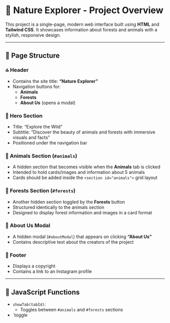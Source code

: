 # 🌿 Nature Explorer - Project Overview

This project is a single-page, modern web interface built using **HTML** and **Tailwind CSS**. It showcases information about forests and animals with a stylish, responsive design.

---

## 📄 Page Structure

### 🔝 Header
- Contains the site title: **“Nature Explorer”**
- Navigation buttons for:
  - **Animals**
  - **Forests**
  - **About Us** (opens a modal)

### 🌄 Hero Section
- Title: “Explore the Wild”
- Subtitle: “Discover the beauty of animals and forests with immersive visuals and facts”
- Positioned under the navigation bar

### 🐾 Animals Section (`#animals`)
- A hidden section that becomes visible when the **Animals** tab is clicked
- Intended to hold cards/images and information about 5 animals
- Cards should be added inside the `<section id="animals">` grid layout

### 🌲 Forests Section (`#forests`)
- Another hidden section toggled by the **Forests** button
- Structured identically to the animals section
- Designed to display forest information and images in a card format

### 🧾 About Us Modal
- A hidden modal (`#aboutModal`) that appears on clicking **“About Us”**
- Contains descriptive text about the creators of the project

### 🔻 Footer
- Displays a copyright
- Contains a link to an Instagram profile

---

## 🧠 JavaScript Functions

- `showTab(tabId)`:
  - Toggles between `#animals` and `#forests` sections
- `toggle
